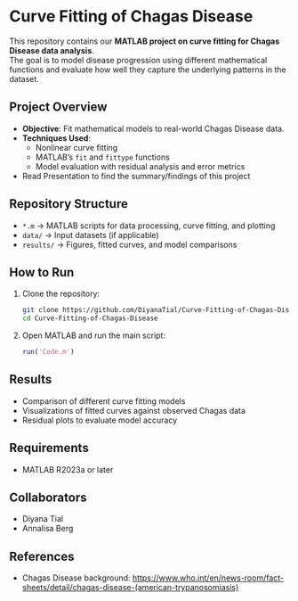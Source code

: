 # Curve Fitting of Chagas Disease

This repository contains our **MATLAB project on curve fitting for Chagas Disease data analysis**.  
The goal is to model disease progression using different mathematical functions and evaluate how well they capture the underlying patterns in the dataset.

## Project Overview
- **Objective**: Fit mathematical models to real-world Chagas Disease data.  
- **Techniques Used**:  
  - Nonlinear curve fitting  
  - MATLAB’s `fit` and `fittype` functions  
  - Model evaluation with residual analysis and error metrics
- Read Presentation to find the summary/findings of this project

## Repository Structure
- `*.m` → MATLAB scripts for data processing, curve fitting, and plotting  
- `data/` → Input datasets (if applicable)  
- `results/` → Figures, fitted curves, and model comparisons  

## How to Run
1. Clone the repository:
   ```bash
   git clone https://github.com/DiyanaTial/Curve-Fitting-of-Chagas-Disease.git
   cd Curve-Fitting-of-Chagas-Disease
   ```
2. Open MATLAB and run the main script:
   ```matlab
   run('Code.m')
   ```
   
## Results
- Comparison of different curve fitting models
- Visualizations of fitted curves against observed Chagas data
- Residual plots to evaluate model accuracy

## Requirements
- MATLAB R2023a or later

## Collaborators
- Diyana Tial
- Annalisa Berg

## References
- Chagas Disease background: https://www.who.int/en/news-room/fact-sheets/detail/chagas-disease-(american-trypanosomiasis)
  

   



